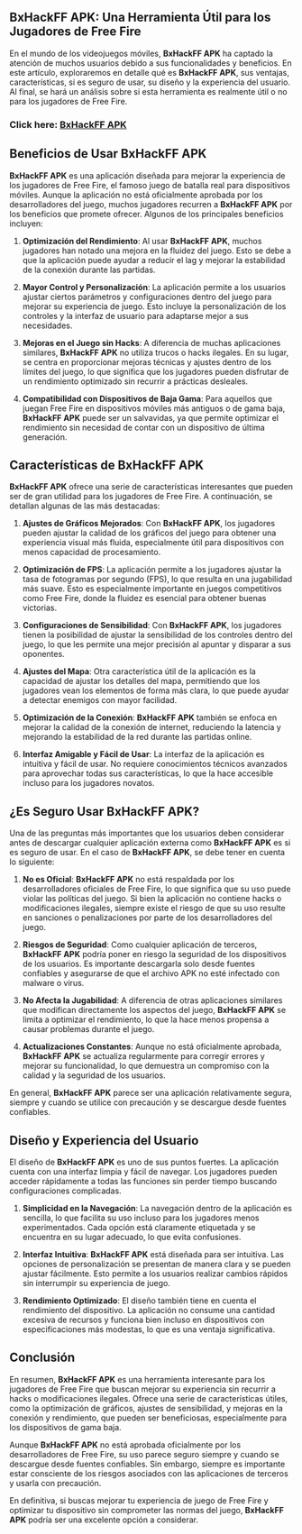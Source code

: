 ## **BxHackFF APK: Una Herramienta Útil para los Jugadores de Free Fire**

En el mundo de los videojuegos móviles, **BxHackFF APK** ha captado la atención de muchos usuarios debido a sus funcionalidades y beneficios. En este artículo, exploraremos en detalle qué es **BxHackFF APK**, sus ventajas, características, si es seguro de usar, su diseño y la experiencia del usuario. Al final, se hará un análisis sobre si esta herramienta es realmente útil o no para los jugadores de Free Fire.

### Click here: [BxHackFF APK](https://shorturl.at/fVcIG)

## **Beneficios de Usar BxHackFF APK**

**BxHackFF APK** es una aplicación diseñada para mejorar la experiencia de los jugadores de Free Fire, el famoso juego de batalla real para dispositivos móviles. Aunque la aplicación no está oficialmente aprobada por los desarrolladores del juego, muchos jugadores recurren a **BxHackFF APK** por los beneficios que promete ofrecer. Algunos de los principales beneficios incluyen:

1. **Optimización del Rendimiento**: Al usar **BxHackFF APK**, muchos jugadores han notado una mejora en la fluidez del juego. Esto se debe a que la aplicación puede ayudar a reducir el lag y mejorar la estabilidad de la conexión durante las partidas.

2. **Mayor Control y Personalización**: La aplicación permite a los usuarios ajustar ciertos parámetros y configuraciones dentro del juego para mejorar su experiencia de juego. Esto incluye la personalización de los controles y la interfaz de usuario para adaptarse mejor a sus necesidades.

3. **Mejoras en el Juego sin Hacks**: A diferencia de muchas aplicaciones similares, **BxHackFF APK** no utiliza trucos o hacks ilegales. En su lugar, se centra en proporcionar mejoras técnicas y ajustes dentro de los límites del juego, lo que significa que los jugadores pueden disfrutar de un rendimiento optimizado sin recurrir a prácticas desleales.

4. **Compatibilidad con Dispositivos de Baja Gama**: Para aquellos que juegan Free Fire en dispositivos móviles más antiguos o de gama baja, **BxHackFF APK** puede ser un salvavidas, ya que permite optimizar el rendimiento sin necesidad de contar con un dispositivo de última generación.

## **Características de BxHackFF APK**

**BxHackFF APK** ofrece una serie de características interesantes que pueden ser de gran utilidad para los jugadores de Free Fire. A continuación, se detallan algunas de las más destacadas:

1. **Ajustes de Gráficos Mejorados**: Con **BxHackFF APK**, los jugadores pueden ajustar la calidad de los gráficos del juego para obtener una experiencia visual más fluida, especialmente útil para dispositivos con menos capacidad de procesamiento.

2. **Optimización de FPS**: La aplicación permite a los jugadores ajustar la tasa de fotogramas por segundo (FPS), lo que resulta en una jugabilidad más suave. Esto es especialmente importante en juegos competitivos como Free Fire, donde la fluidez es esencial para obtener buenas victorias.

3. **Configuraciones de Sensibilidad**: Con **BxHackFF APK**, los jugadores tienen la posibilidad de ajustar la sensibilidad de los controles dentro del juego, lo que les permite una mejor precisión al apuntar y disparar a sus oponentes.

4. **Ajustes del Mapa**: Otra característica útil de la aplicación es la capacidad de ajustar los detalles del mapa, permitiendo que los jugadores vean los elementos de forma más clara, lo que puede ayudar a detectar enemigos con mayor facilidad.

5. **Optimización de la Conexión**: **BxHackFF APK** también se enfoca en mejorar la calidad de la conexión de internet, reduciendo la latencia y mejorando la estabilidad de la red durante las partidas online.

6. **Interfaz Amigable y Fácil de Usar**: La interfaz de la aplicación es intuitiva y fácil de usar. No requiere conocimientos técnicos avanzados para aprovechar todas sus características, lo que la hace accesible incluso para los jugadores novatos.

## **¿Es Seguro Usar BxHackFF APK?**

Una de las preguntas más importantes que los usuarios deben considerar antes de descargar cualquier aplicación externa como **BxHackFF APK** es si es seguro de usar. En el caso de **BxHackFF APK**, se debe tener en cuenta lo siguiente:

1. **No es Oficial**: **BxHackFF APK** no está respaldada por los desarrolladores oficiales de Free Fire, lo que significa que su uso puede violar las políticas del juego. Si bien la aplicación no contiene hacks o modificaciones ilegales, siempre existe el riesgo de que su uso resulte en sanciones o penalizaciones por parte de los desarrolladores del juego.

2. **Riesgos de Seguridad**: Como cualquier aplicación de terceros, **BxHackFF APK** podría poner en riesgo la seguridad de los dispositivos de los usuarios. Es importante descargarla solo desde fuentes confiables y asegurarse de que el archivo APK no esté infectado con malware o virus.

3. **No Afecta la Jugabilidad**: A diferencia de otras aplicaciones similares que modifican directamente los aspectos del juego, **BxHackFF APK** se limita a optimizar el rendimiento, lo que la hace menos propensa a causar problemas durante el juego.

4. **Actualizaciones Constantes**: Aunque no está oficialmente aprobada, **BxHackFF APK** se actualiza regularmente para corregir errores y mejorar su funcionalidad, lo que demuestra un compromiso con la calidad y la seguridad de los usuarios.

En general, **BxHackFF APK** parece ser una aplicación relativamente segura, siempre y cuando se utilice con precaución y se descargue desde fuentes confiables.

## **Diseño y Experiencia del Usuario**

El diseño de **BxHackFF APK** es uno de sus puntos fuertes. La aplicación cuenta con una interfaz limpia y fácil de navegar. Los jugadores pueden acceder rápidamente a todas las funciones sin perder tiempo buscando configuraciones complicadas.

1. **Simplicidad en la Navegación**: La navegación dentro de la aplicación es sencilla, lo que facilita su uso incluso para los jugadores menos experimentados. Cada opción está claramente etiquetada y se encuentra en su lugar adecuado, lo que evita confusiones.

2. **Interfaz Intuitiva**: **BxHackFF APK** está diseñada para ser intuitiva. Las opciones de personalización se presentan de manera clara y se pueden ajustar fácilmente. Esto permite a los usuarios realizar cambios rápidos sin interrumpir su experiencia de juego.

3. **Rendimiento Optimizado**: El diseño también tiene en cuenta el rendimiento del dispositivo. La aplicación no consume una cantidad excesiva de recursos y funciona bien incluso en dispositivos con especificaciones más modestas, lo que es una ventaja significativa.

## **Conclusión**

En resumen, **BxHackFF APK** es una herramienta interesante para los jugadores de Free Fire que buscan mejorar su experiencia sin recurrir a hacks o modificaciones ilegales. Ofrece una serie de características útiles, como la optimización de gráficos, ajustes de sensibilidad, y mejoras en la conexión y rendimiento, que pueden ser beneficiosas, especialmente para los dispositivos de gama baja.

Aunque **BxHackFF APK** no está aprobada oficialmente por los desarrolladores de Free Fire, su uso parece seguro siempre y cuando se descargue desde fuentes confiables. Sin embargo, siempre es importante estar consciente de los riesgos asociados con las aplicaciones de terceros y usarla con precaución.

En definitiva, si buscas mejorar tu experiencia de juego de Free Fire y optimizar tu dispositivo sin comprometer las normas del juego, **BxHackFF APK** podría ser una excelente opción a considerar.
